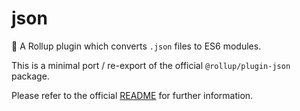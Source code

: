 # json

🍣 A Rollup plugin which converts `.json` files to ES6 modules.

This is a minimal port / re-export of the official `@rollup/plugin-json`
package.

Please refer to the official
[README](https://github.com/rollup/plugins/tree/json-v4.1.0/packages/json) for
further information.
